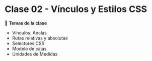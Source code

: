 # Clase 02 - Vínculos y Estilos CSS
🎯 **Temas de la clase**
- Vínculos. Anclas
- Rutas relativas y absolutas
- Selectores CSS
- Modelo de cajas
- Unidades de Medidas
